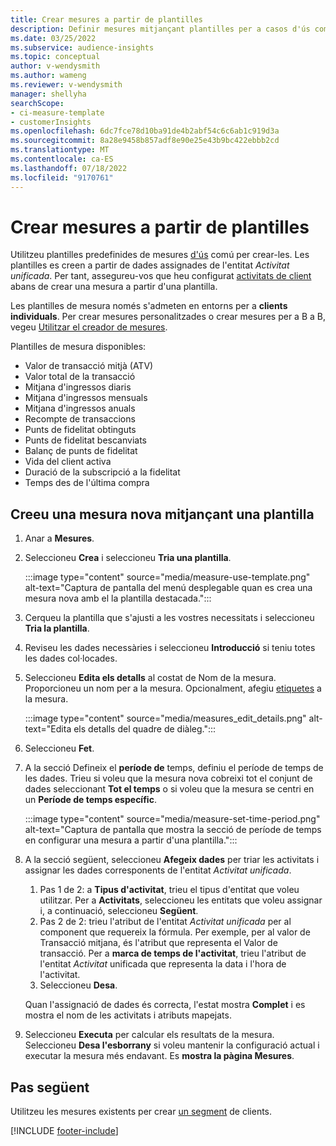 ```yaml
---
title: Crear mesures a partir de plantilles
description: Definir mesures mitjançant plantilles per a casos d'ús comú.
ms.date: 03/25/2022
ms.subservice: audience-insights
ms.topic: conceptual
author: v-wendysmith
ms.author: wameng
ms.reviewer: v-wendysmith
manager: shellyha
searchScope:
- ci-measure-template
- customerInsights
ms.openlocfilehash: 6dc7fce78d10ba91de4b2abf54c6c6ab1c919d3a
ms.sourcegitcommit: 8a28e9458b857adf8e90e25e43b9bc422ebbb2cd
ms.translationtype: MT
ms.contentlocale: ca-ES
ms.lasthandoff: 07/18/2022
ms.locfileid: "9170761"
---
```

# <a name="create-measures-from-templates"></a>Crear mesures a partir de plantilles

Utilitzeu plantilles predefinides de mesures [d'ús](measures.md) comú per crear-les. Les plantilles es creen a partir de dades assignades de l'entitat *Activitat unificada*. Per tant, assegureu-vos que heu configurat [activitats de client](activities.md) abans de crear una mesura a partir d'una plantilla.

Les plantilles de mesura només s'admeten en entorns per a **clients individuals**. Per crear mesures personalitzades o crear mesures per a B a B, vegeu [Utilitzar el creador de mesures](measure-builder.md).

Plantilles de mesura disponibles:
- Valor de transacció mitjà (ATV)
- Valor total de la transacció
- Mitjana d'ingressos diaris
- Mitjana d'ingressos mensuals
- Mitjana d'ingressos anuals
- Recompte de transaccions
- Punts de fidelitat obtinguts
- Punts de fidelitat bescanviats
- Balanç de punts de fidelitat
- Vida del client activa
- Duració de la subscripció a la fidelitat
- Temps des de l'última compra

## <a name="build-a-new-measure-using-a-template"></a>Creeu una mesura nova mitjançant una plantilla

1. Anar a **Mesures**.

1. Seleccioneu **Crea** i seleccioneu **Tria una plantilla**.

   :::image type="content" source="media/measure-use-template.png" alt-text="Captura de pantalla del menú desplegable quan es crea una mesura nova amb el la plantilla destacada.":::

1. Cerqueu la plantilla que s'ajusti a les vostres necessitats i seleccioneu **Tria la plantilla**.

1. Reviseu les dades necessàries i seleccioneu **Introducció** si teniu totes les dades col·locades.

1. Seleccioneu **Edita els detalls** al costat de Nom de la mesura. Proporcioneu un nom per a la mesura. Opcionalment, afegiu [etiquetes](work-with-tags-columns.md#manage-tags) a la mesura.

   :::image type="content" source="media/measures_edit_details.png" alt-text="Edita els detalls del quadre de diàleg.":::

1. Seleccioneu **Fet**.

1. A la secció Defineix el **període de** temps, definiu el període de temps de les dades. Trieu si voleu que la mesura nova cobreixi tot el conjunt de dades seleccionant **Tot el temps** o si voleu que la mesura se centri en un **Període de temps específic**.

   :::image type="content" source="media/measure-set-time-period.png" alt-text="Captura de pantalla que mostra la secció de període de temps en configurar una mesura a partir d'una plantilla.":::

1. A la secció següent, seleccioneu **Afegeix dades** per triar les activitats i assignar les dades corresponents de l'entitat *Activitat unificada*.

    1. Pas 1 de 2: a **Tipus d'activitat**, trieu el tipus d'entitat que voleu utilitzar. Per a **Activitats**, seleccioneu les entitats que voleu assignar i, a continuació, seleccioneu **Següent**.
    1. Pas 2 de 2: trieu l'atribut de l'entitat *Activitat unificada* per al component que requereix la fórmula. Per exemple, per al valor de Transacció mitjana, és l'atribut que representa el Valor de transacció. Per a **marca de temps de l'activitat**, trieu l'atribut de l'entitat *Activitat* unificada que representa la data i l'hora de l'activitat.
    1. Seleccioneu **Desa**.

    Quan l'assignació de dades és correcta, l'estat mostra **Complet** i es mostra el nom de les activitats i atributs mapejats.

1. Seleccioneu **Executa** per calcular els resultats de la mesura. Seleccioneu **Desa l'esborrany** si voleu mantenir la configuració actual i executar la mesura més endavant. Es **mostra la pàgina Mesures**.

## <a name="next-step"></a>Pas següent

Utilitzeu les mesures existents per crear [un segment](segments.md) de clients.

[!INCLUDE [footer-include](includes/footer-banner.md)]
